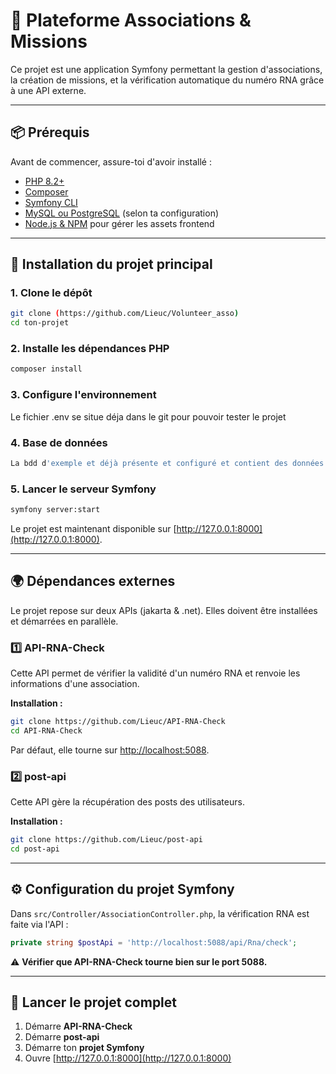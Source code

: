 # 🚀 Plateforme Associations & Missions

Ce projet est une application Symfony permettant la gestion d'associations, la création de missions, et la vérification automatique du numéro RNA grâce à une API externe.

---

## 📦 Prérequis

Avant de commencer, assure-toi d'avoir installé :

- [PHP 8.2+](https://www.php.net/downloads)
- [Composer](https://getcomposer.org/download/)
- [Symfony CLI](https://symfony.com/download)
- [MySQL ou PostgreSQL](https://www.mysql.com/) (selon ta configuration)
- [Node.js & NPM](https://nodejs.org/) pour gérer les assets frontend

---

## 🔧 Installation du projet principal

### 1. **Clone le dépôt**
```bash
git clone (https://github.com/Lieuc/Volunteer_asso)
cd ton-projet
```

### 2. **Installe les dépendances PHP**
```bash
composer install
```

### 3. **Configure l'environnement**
Le fichier .env se situe déja dans le git pour pouvoir tester le projet

### 4. **Base de données**
```bash
La bdd d'exemple et déjà présente et configuré et contient des données d'exemple
```

### 5. **Lancer le serveur Symfony**
```bash
symfony server:start
```

Le projet est maintenant disponible sur [http://127.0.0.1:8000](http://127.0.0.1:8000).

---

## 🌍 Dépendances externes

Le projet repose sur deux APIs (jakarta & .net). Elles doivent être installées et démarrées en parallèle.

### 1️⃣ API-RNA-Check

Cette API permet de vérifier la validité d'un numéro RNA et renvoie les informations d'une association.

**Installation :**
```bash
git clone https://github.com/Lieuc/API-RNA-Check
cd API-RNA-Check
```

Par défaut, elle tourne sur [http://localhost:5088](http://localhost:5088).

### 2️⃣ post-api

Cette API gère la récupération des posts des utilisateurs.

**Installation :**
```bash
git clone https://github.com/Lieuc/post-api
cd post-api
```

---

## ⚙️ Configuration du projet Symfony

Dans `src/Controller/AssociationController.php`, la vérification RNA est faite via l'API :

```php
private string $postApi = 'http://localhost:5088/api/Rna/check';
```

⚠️ **Vérifier que API-RNA-Check tourne bien sur le port 5088.**

---

## 🚀 Lancer le projet complet

1. Démarre **API-RNA-Check**
2. Démarre **post-api**
3. Démarre ton **projet Symfony**
4. Ouvre [http://127.0.0.1:8000](http://127.0.0.1:8000)


